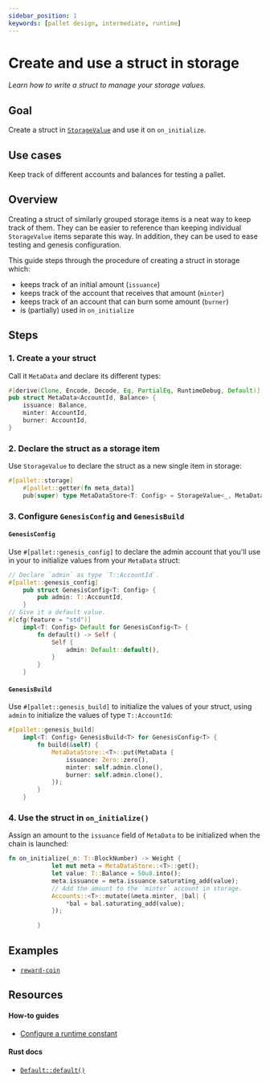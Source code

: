 ```yaml
---
sidebar_position: 1
keywords: [pallet design, intermediate, runtime]
---
```


# Create and use a struct in storage

_Learn how to write a struct to manage your storage values._

## Goal

Create a struct in [`StorageValue`][storagevalue-rustdocs] and use it on `on_initialize`.

## Use cases

Keep track of different accounts and balances for testing a pallet.

## Overview

Creating a struct of similarly grouped storage items is a neat way to keep track of them.
They can be easier to reference than keeping individual `StorageValue` items separate this way.
In addition, they can be used to ease testing and genesis configuration.

This guide steps through the procedure of creating a struct in storage which:

- keeps track of an initial amount (`issuance`)
- keeps track of the account that receives that amount (`minter`)
- keeps track of an account that can burn some amount (`burner`)
- is (partially) used in `on_initialize`

## Steps

### 1. Create a your struct

Call it `MetaData` and declare its different types:

```rust
#[derive(Clone, Encode, Decode, Eq, PartialEq, RuntimeDebug, Default)]
pub struct MetaData<AccountId, Balance> {
	issuance: Balance,
	minter: AccountId,
	burner: AccountId,
}
```

### 2. Declare the struct as a storage item

Use `StorageValue` to declare the struct as a new single item in storage:

```rust
#[pallet::storage]
	#[pallet::getter(fn meta_data)]
	pub(super) type MetaDataStore<T: Config> = StorageValue<_, MetaData<T::AccountId, T::Balance>, ValueQuery>;
```

### 3. Configure `GenesisConfig` and `GenesisBuild`

#### `GenesisConfig`

Use `#[pallet::genesis_config]` to declare the admin account that you'll use in your to
initialize values from your `MetaData` struct:

```rust
// Declare `admin` as type `T::AccountId`.
#[pallet::genesis_config]
	pub struct GenesisConfig<T: Config> {
		pub admin: T::AccountId,
	}
// Give it a default value.
#[cfg(feature = "std")]
	impl<T: Config> Default for GenesisConfig<T> {
		fn default() -> Self {
			Self {
				admin: Default::default(),
			}
		}
	}
```

#### `GenesisBuild`

Use `#[pallet::genesis_build]` to initialize the values of your struct, using `admin` to initialize the values
of type `T::AccountId`:

```rust
#[pallet::genesis_build]
	impl<T: Config> GenesisBuild<T> for GenesisConfig<T> {
		fn build(&self) {
			MetaDataStore::<T>::put(MetaData {
				issuance: Zero::zero(),
				minter: self.admin.clone(),
				burner: self.admin.clone(),
			});
		}
	}
```

### 4. Use the struct in `on_initialize()`

Assign an amount to the `issuance` field of `MetaData` to be initialized when the chain is launched:

```rust
fn on_initialize(_n: T::BlockNumber) -> Weight {
			let mut meta = MetaDataStore::<T>::get();
			let value: T::Balance = 50u8.into();
			meta.issuance = meta.issuance.saturating_add(value);
            // Add the amount to the `minter` account in storage.
			Accounts::<T>::mutate(&meta.minter, |bal| {
				*bal = bal.saturating_add(value);
			});

		}
```

## Examples

- [`reward-coin`](https://github.com/sacha-l/substrate-how-to-guides/blob/dc3e1d6c79198558f465fbbdbbda03a4237eacf3/how-to-substrate/example-code/template-node/pallets/reward-coin/src/lib.rs#L24-L28)

## Resources

#### How-to guides

- [Configure a runtime constant](../basics/configurable-constants)

#### Rust docs

- [`Default::default()`](https://substrate.dev/rustdocs/latest/sp_std/default/trait.Default.html)

[storagevalue-rustdocs]: https://crates.parity.io/frame_support/storage/trait.StorageValue.html
